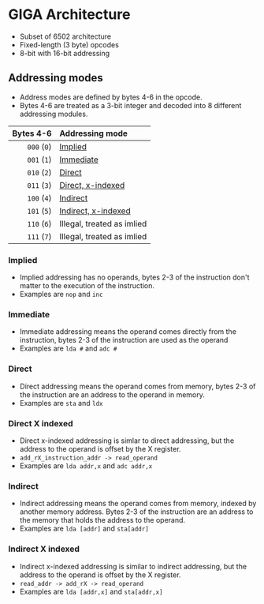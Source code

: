 # GIGA Architecture

* Subset of 6502 architecture
* Fixed-length (3 byte) opcodes<br>
* 8-bit with 16-bit addressing

## Addressing modes
* Address modes are defined by bytes 4-6 in the opcode.
* Bytes 4-6 are treated as a 3-bit integer and decoded into 8 different addressing modules.<br>

| **Bytes 4-6** |                    **Addressing mode**    |
| ------------: |                    :------------------    |
| `000` (`0`)   |                        [Implied](#implied)|
| `001` (`1`)   |                    [Immediate](#immediate)|
| `010` (`2`)   |                          [Direct](#direct)|
| `011` (`3`)   |     [Direct, x-indexed](#direct-x-indexed)|
| `100` (`4`)   |                      [Indirect](#indirect)|
| `101` (`5`)   | [Indirect, x-indexed](#indirect-x-indexed)|
| `110` (`6`)   |                Illegal, treated as imlied |
| `111` (`7`)   |                Illegal, treated as imlied |

### Implied
* Implied addressing has no operands, bytes 2-3 of the instruction don't matter to the execution of the instruction.
* Examples are `nop` and `inc`

### Immediate
* Immediate addressing means the operand comes directly from the instruction, bytes 2-3 of the instruction are used as the operand
* Examples are `lda #` and `adc #`

### Direct
* Direct addressing means the operand comes from memory, bytes 2-3 of the instruction are an address to the operand in memory.
* Examples are `sta` and `ldx`

### Direct X indexed
* Direct x-indexed addressing is simlar to direct addressing, but the address to the operand is offset by the X register.
* `add_rX_instruction_addr -> read_operand`
* Examples are `lda addr,x` and `adc addr,x`

### Indirect
* Indirect addressing means the operand comes from memory, indexed by another memory address. Bytes 2-3 of the instruction are an address to the memory that holds the address to the operand.
* Examples are `lda [addr]` and `sta[addr]`

### Indirect X indexed
* Indirect x-indexed addressing is similar to indirect addressing, but the address to the operand is offset by the X register.
* `read_addr -> add_rX -> read_operand`
* Examples are `lda [addr,x]` and `sta[addr,x]`